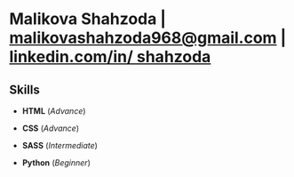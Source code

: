 # Malikova Shahzoda  | malikovashahzoda968@gmail.com | [linkedin.com/in/ shahzoda](www.linkedin.com/in/malikovashahzoda)


##  **Skills**

*  **HTML**   (_Advance_) 

* **CSS**   (_Advance_)

* **SASS**  (_Intermediate_)

* **Python**  (_Beginner_)






